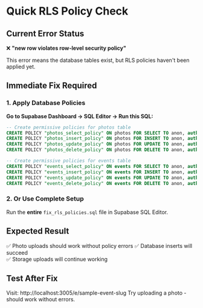 # Quick RLS Policy Check

## Current Error Status
❌ **"new row violates row-level security policy"**

This error means the database tables exist, but RLS policies haven't been applied yet.

## Immediate Fix Required

### 1. Apply Database Policies
**Go to Supabase Dashboard → SQL Editor → Run this SQL:**

```sql
-- Create permissive policies for photos table  
CREATE POLICY "photos_select_policy" ON photos FOR SELECT TO anon, authenticated USING (true);
CREATE POLICY "photos_insert_policy" ON photos FOR INSERT TO anon, authenticated WITH CHECK (true);
CREATE POLICY "photos_update_policy" ON photos FOR UPDATE TO anon, authenticated USING (true) WITH CHECK (true);
CREATE POLICY "photos_delete_policy" ON photos FOR DELETE TO anon, authenticated USING (true);

-- Create permissive policies for events table
CREATE POLICY "events_select_policy" ON events FOR SELECT TO anon, authenticated USING (true);
CREATE POLICY "events_insert_policy" ON events FOR INSERT TO anon, authenticated WITH CHECK (true);
CREATE POLICY "events_update_policy" ON events FOR UPDATE TO anon, authenticated USING (true) WITH CHECK (true);
CREATE POLICY "events_delete_policy" ON events FOR DELETE TO anon, authenticated USING (true);
```

### 2. Or Use Complete Setup
Run the **entire** `fix_rls_policies.sql` file in Supabase SQL Editor.

## Expected Result
✅ Photo uploads should work without policy errors
✅ Database inserts will succeed  
✅ Storage uploads will continue working

## Test After Fix
Visit: http://localhost:3005/e/sample-event-slug
Try uploading a photo - should work without errors.